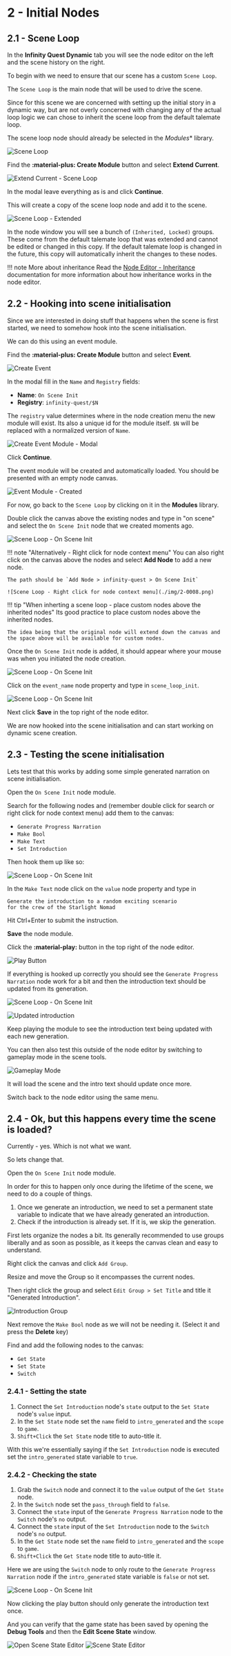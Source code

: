 # 2 - Initial Nodes

## 2.1 - Scene Loop

In the **Infinity Quest Dynamic** tab you will see the node editor on the left and the scene history on the right.

To begin with we need to ensure that our scene has a custom `Scene Loop`.

The `Scene Loop` is the main node that will be used to drive the scene.

Since for this scene we are concerned with setting up the initial story in a dynamic way, but are not overly concerned with changing any of the actual loop logic we can chose to inherit the scene loop from the default talemate loop.

The scene loop node should already be selected in the *Modules** library.

![Scene Loop](./img/2-0001.png)

Find the **:material-plus: Create Module** button and select **Extend Current**.

![Extend Current - Scene Loop](./img/2-0002.png)

In the modal leave everything as is and click **Continue**.

This will create a copy of the scene loop node and add it to the scene.

![Scene Loop - Extended](./img/2-0003.png)

In the node window you will see a bunch of `(Inherited, Locked)` groups. These come from the default talemate loop that was extended and cannot be edited or changed in this copy. If the default talemate loop is changed in the future, this copy will automatically inherit the changes to these nodes.

!!! note More about inheritance
    Read the [Node Editor - Inheritance](/talemate/user-guide/node-editor/core-concepts/module-inheritance/) documentation for more information about how inheritance works in the node editor.

## 2.2 - Hooking into scene initialisation

Since we are interested in doing stuff that happens when the scene is first started, we need to somehow hook into the scene initialisation.

We can do this using an event module.

Find the **:material-plus: Create Module** button and select **Event**.

![Create Event](./img/2-0004.png)

In the modal fill in the `Name` and `Registry` fields:

- **Name**: `On Scene Init`
- **Registry**: `infinity-quest/$N`

The `registry` value determines where in the node creation menu the new module will exist. Its also a unique id for the module itself. `$N` will be replaced with a normalized version of `Name`.

![Create Event Module - Modal](./img/2-0005.png)

Click **Continue**.

The event module will be created and automatically loaded. You should be presented with an empty node canvas.

![Event Module - Created](./img/2-0006.png)

For now, go back to the `Scene Loop` by clicking on it in the **Modules** library.

Double click the canvas above the existing nodes and type in "on scene" and select the `On Scene Init` node that we created moments ago.

![Scene Loop - On Scene Init](./img/2-0007.png)

!!! note "Alternatively - Right click for node context menu"
    You can also right click on the canvas above the nodes and select **Add Node** to add a new node.
    
    The path should be `Add Node > infinity-quest > On Scene Init`

    ![Scene Loop - Right click for node context menu](./img/2-0008.png)
    

!!! tip "When inherting a scene loop - place custom nodes above the inherited nodes"
    Its good practice to place custom nodes above the inherited nodes.

    The idea being that the original node will extend down the canvas and the space above will be available for custom nodes.

Once the `On Scene Init` node is added, it should appear where your mouse was when you initiated the node creation.

![Scene Loop - On Scene Init](./img/2-0009.png)

Click on the `event_name` node property and type in `scene_loop_init`.

![Scene Loop - On Scene Init](./img/2-0010.png)

Next click **Save** in the top right of the node editor.

We are now hooked into the scene initialisation and can start working on dynamic scene creation.

## 2.3 - Testing the scene initialisation

Lets test that this works by adding some simple generated narration on scene initialisation.

Open the `On Scene Init` node module.

Search for the following nodes and (remember double click for search or right click for node context menu) add them to the canvas:

- `Generate Progress Narration`
- `Make Bool`
- `Make Text`
- `Set Introduction`

Then hook them up like so:

![Scene Loop - On Scene Init](./img/2-0011.png)

In the `Make Text` node click on the `value` node property and type in 

```
Generate the introduction to a random exciting scenario 
for the crew of the Starlight Nomad
```

Hit Ctrl+Enter to submit the instruction.

**Save** the node module.

Click the **:material-play:** button in the top right of the node editor.

![Play Button](./img/2-0012.png)

If everything is hooked up correctly you should see the `Generate Progress Narration` node work for a bit and then the introduction text should be updated from its generation.

![Scene Loop - On Scene Init](./img/2-0013.png)

![Updated introduction](./img/2-0014.png)

Keep playing the module to see the introduction text being updated with each new generation.

You can then also test this outside of the node editor by switching to gameplay mode in the scene tools.

![Gameplay Mode](./img/2-0015.png)

It will load the scene and the intro text should update once more.

Switch back to the node editor using the same menu.

## 2.4 - Ok, but this happens every time the scene is loaded?

Currently - yes. Which is not what we want.

So lets change that.

Open the `On Scene Init` node module.

In order for this to happen only once during the lifetime of the scene, we need to do a couple of things.

1. Once we generate an introduction, we need to set a permanent state variable to indicate that we have already generated an introduction.
2. Check if the introduction is already set. If it is, we skip the generation.

First lets organize the nodes a bit. Its generally recommended to use groups liberally and as soon as possible, as it keeps the canvas clean and easy to understand.

Right click the canvas and click `Add Group`.

Resize and move the Group so it encompasses the current nodes.

Then right click the group and select `Edit Group > Set Title` and title it "Generated Introduction".

![Introduction Group](./img/2-0016.png)

Next remove the `Make Bool` node as we will not be needing it. (Select it and press the **Delete** key)


Find and add the following nodes to the canvas:

- `Get State`
- `Set State`
- `Switch`

### 2.4.1 - Setting the state

1. Connect the `Set Introduction` node's `state` output to the `Set State` node's `value` input.
1. In the `Set State` node set the `name` field to `intro_generated` and the `scope` to `game`.
1. `Shift+Click` the `Set State` node title to auto-title it.

With this we're essentially saying if the `Set Introduction` node is executed set the `intro_generated` state variable to `true`.

### 2.4.2 - Checking the state

1. Grab the `Switch` node and connect it to the `value` output of the `Get State` node.
1. In the `Switch` node set the `pass_through` field to `false`.
1. Connect the `state` input of the `Generate Progress Narration` node to the `Switch` node's `no` output.
1. Connect the `state` input of the `Set Introduction` node to the `Switch` node's `no` output.
1. In the `Get State` node set the `name` field to `intro_generated` and the `scope` to `game`.
1. `Shift+Click` the `Get State` node title to auto-title it.

Here we are using the `Switch` node to only route to the `Generate Progress Narration` node if the `intro_generated` state variable is `false` or not set.

![Scene Loop - On Scene Init](./img/2-0017.png)

Now clicking the play button should only generate the introduction text once.

And you can verify that the game state has been saved by opening the **Debug Tools** and then the **Edit Scene State** window.

![Open Scene State Editor](./img/2-0018.png)
![Scene State Editor](./img/2-0019.png)